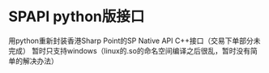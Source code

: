 # SPAPI python版接口
用python重新封装香港Sharp Point的SP Native API C++接口（交易下单部分未完成）
暂时只支持windows（linux的.so的命名空间编译之后很乱，暂时没有简单的解决办法）
